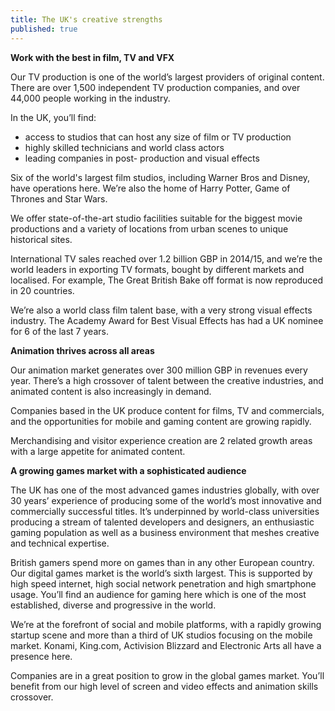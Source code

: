 ```yaml
---
title: The UK's creative strengths
published: true
---
```

**Work with the best in film, TV and VFX**

Our TV production is one of the world’s largest providers of original content. There are over 1,500 independent TV production companies, and over 44,000 people working in the industry.    

In the UK, you’ll find:
- access to studios that can host any size of film or TV production 
- highly skilled technicians and world class actors
- leading companies in post- production and visual effects


Six of the world's largest film studios, including Warner Bros and Disney, have operations here. We’re also the home of Harry Potter, Game of Thrones and Star Wars.  


We offer state-of-the-art studio facilities suitable for the biggest movie productions and a variety of locations from urban scenes to unique historical sites.


International TV sales reached over 1.2 billion GBP in 2014/15, and we’re the world leaders in exporting TV formats, bought by different markets and localised. For example, The Great British Bake off format is now reproduced in 20 countries. 

We’re also a world class film talent base, with a very strong visual effects industry. The Academy Award for Best Visual Effects has had a UK nominee for 6 of the last 7 years.


**Animation thrives across all areas**

Our animation market generates over 300 million GBP in revenues every year. There’s a high crossover of talent between the creative industries, and animated content is also increasingly in demand. 

Companies based in the UK produce content for films, TV and commercials, and the opportunities for mobile and gaming content are growing rapidly. 

Merchandising and visitor experience creation are 2 related growth areas with a large appetite for animated content.

**A growing games market with a sophisticated audience**

The UK has one of the most advanced games industries globally, with over 30 years’ experience of producing some of the world’s most innovative and commercially successful titles. It’s underpinned by world-class universities producing a stream of talented developers and designers, an enthusiastic gaming population as well as a business environment that meshes creative and technical expertise.

British gamers spend more on games than in any other European country. Our digital games market is the world’s sixth largest. This is supported by high speed internet, high social network penetration and high smartphone usage. You’ll find an audience for gaming here which is one of the most established, diverse and progressive in the world.

We’re at the forefront of social and mobile platforms, with a rapidly growing startup scene and more than a third of UK studios focusing on the mobile market. Konami, King.com, Activision Blizzard and Electronic Arts all have a presence here.

Companies are in a great position to grow in the global games market. You’ll benefit from our high level of screen and video effects and animation skills crossover.
